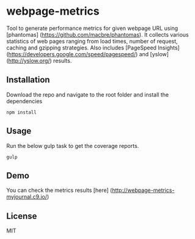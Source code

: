 # webpage-metrics

Tool to generate performance metrics for given webpage URL using [phantomas] (https://github.com/macbre/phantomas). It collects various statistics of web pages ranging from load times, number of request, caching and gzipping strategies. Also includes [PageSpeed Insights] (https://developers.google.com/speed/pagespeed/) and [yslow] (http://yslow.org/) results.  

## Installation

Download the repo and navigate to the root folder and install the dependencies

```
npm install

```

## Usage

Run the below gulp task to get the coverage reports. 

```
gulp

```

## Demo

You can check the metrics results [here] (http://webpage-metrics-myjournal.c9.io/)

## License

MIT
